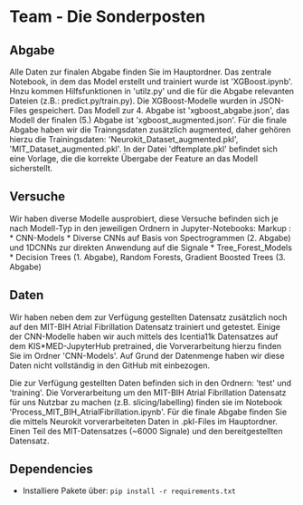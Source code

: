 # Team - Die Sonderposten

## Abgabe
Alle Daten zur finalen Abgabe finden Sie im Hauptordner. Das zentrale Notebook, in dem das Model erstellt und trainiert wurde ist 'XGBoost.ipynb'. Hnzu kommen Hilfsfunktionen in 'utilz.py' und die für die Abgabe relevanten Dateien (z.B.: predict.py/train.py).
Die XGBoost-Modelle wurden in JSON-Files gespeichert. Das Modell zur 4. Abgabe ist 'xgboost_abgabe.json', das Modell der finalen (5.) Abgabe ist 'xgboost_augmented.json'.
Für die finale Abgabe haben wir die Trainngsdaten zusätzlich augmented, daher gehören hierzu die Trainingsdaten: 'Neurokit_Dataset_augmented.pkl', 'MIT_Dataset_augmented.pkl'.
In der Datei 'dftemplate.pkl' befindet sich eine Vorlage, die die korrekte Übergabe der Feature an das Modell sicherstellt.

## Versuche
Wir haben diverse Modelle ausprobiert, diese Versuche befinden sich je nach Modell-Typ in den jeweiligen Ordnern in Jupyter-Notebooks:
Markup :
    * CNN-Models
        * Diverse CNNs auf Basis von Spectrogrammen (2. Abgabe) und 1DCNNs zur direkten Anwendung auf die Signale
    * Tree_Forest_Models
        * Decision Trees (1. Abgabe), Random Forests, Gradient Boosted Trees (3. Abgabe)

## Daten
Wir haben neben dem zur Verfügung gestellten Datensatz zusätzlich noch auf den MIT-BIH Atrial Fibrillation Datensatz trainiert und getestet. Einige der CNN-Modelle haben wir auch mittels des Icentia11k Datensatzes auf dem KIS*MED-JupyterHub pretrained, die Vorverarbeitung hierzu finden Sie im Ordner 'CNN-Models'.
Auf Grund der Datenmenge haben wir diese Daten nicht vollständig in den GitHub mit einbezogen.

Die zur Verfügung gestellten Daten befinden sich in den Ordnern: 'test' und 'training'.
Die Vorverarbeitung um den MIT-BIH Atrial Fibrillation Datensatz für uns Nutzbar zu machen (z.B. slicing/labelling) finden sie im Notebook 'Process_MIT_BIH_AtrialFibrillation.ipynb'.
Für die finale Abgabe finden Sie die mittels Neurokit vorverarbeiteten Daten in .pkl-Files im Hauptordner. Einen Teil des MIT-Datensatzes (~6000 Signale) und den bereitgestellten Datensatz.


## Dependencies
- Installiere Pakete über: `pip install -r requirements.txt`

